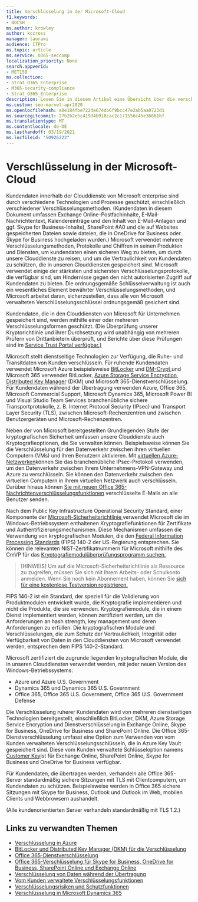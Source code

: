 ```yaml
---
title: Verschlüsselung in der Microsoft-Cloud
f1.keywords:
- NOCSH
ms.author: krowley
author: kccross
manager: laurawi
audience: ITPro
ms.topic: article
ms.service: O365-seccomp
localization_priority: None
search.appverid:
- MET150
ms.collection:
- Strat_O365_Enterprise
- M365-security-compliance
- Strat_O365_Enterprise
description: Lesen Sie in diesem Artikel eine Übersicht über die verschiedenen Verschlüsselungsmethoden, die zum Schutz von Kundendaten in der Microsoft Cloud verwendet werden.
ms.custom: seo-marvel-apr2020
ms.openlocfilehash: a8e184fbe722de674db6f9bcc47e2ab5aa0723d1
ms.sourcegitcommit: 27b2b2e5c41934b918cac2c171556c45e36661bf
ms.translationtype: MT
ms.contentlocale: de-DE
ms.lasthandoff: 03/19/2021
ms.locfileid: "50926222"
---
```

# <a name="encryption-in-the-microsoft-cloud"></a>Verschlüsselung in der Microsoft-Cloud

Kundendaten innerhalb der Clouddienste von Microsoft enterprise sind durch verschiedene Technologien und Prozesse geschützt, einschließlich verschiedener Verschlüsselungsmethoden. (Kundendaten in diesem Dokument umfassen Exchange Online-Postfachinhalte, E-Mail-Nachrichtentext, Kalendereinträge und den Inhalt von E-Mail-Anlagen und ggf. Skype for Business-Inhalte), SharePoint #A0 und die auf Websites gespeicherten Dateien sowie dateien, die in OneDrive for Business oder Skype for Business hochgeladen wurden.) Microsoft verwendet mehrere Verschlüsselungsmethoden, Protokolle und Chiffren in seinen Produkten und Diensten, um kundendaten einen sicheren Weg zu bieten, um durch unsere Clouddienste zu reisen, und um die Vertraulichkeit von Kundendaten zu schützen, die in unseren Clouddiensten gespeichert sind. Microsoft verwendet einige der stärksten und sichersten Verschlüsselungsprotokolle, die verfügbar sind, um Hindernisse gegen den nicht autorisierten Zugriff auf Kundendaten zu bieten. Die ordnungsgemäße Schlüsselverwaltung ist auch ein wesentliches Element bewährter Verschlüsselungsmethoden, und Microsoft arbeitet daran, sicherzustellen, dass alle von Microsoft verwalteten Verschlüsselungsschlüssel ordnungsgemäß gesichert sind.

Kundendaten, die in den Clouddiensten von Microsoft für Unternehmen gespeichert sind, werden mithilfe einer oder mehreren Verschlüsselungsformen geschützt. (Die Überprüfung unserer Kryptorichtlinie und ihrer Durchsetzung wird unabhängig von mehreren Prüfern von Drittanbietern überprüft, und Berichte über diese Prüfungen sind im [Service Trust Portal verfügbar.)](https://aka.ms/stp)

Microsoft stellt dienstseitige Technologien zur Verfügung, die Ruhe- und Transitdaten von Kunden verschlüsseln. Für ruhende Kundendaten verwendet Microsoft Azure beispielsweise [BitLocker](/windows/device-security/bitlocker/bitlocker-overview) und [DM-Crypt,](https://en.wikipedia.org/wiki/Dm-crypt)und Microsoft 365 verwendet BitLocker, [Azure Storage Service Encryption,](/azure/) [Distributed Key Manager](./exchange-online-secures-email-secrets.md) (DKM) und Microsoft 365-Dienstverschlüsselung. Für Kundendaten während der Übertragung verwenden Azure, Office 365, Microsoft Commercial Support, Microsoft Dynamics 365, Microsoft Power BI und Visual Studio Team Services branchenübliche sichere Transportprotokolle, z. B. Internet Protocol Security (IPsec) und Transport Layer Security (TLS), zwischen Microsoft-Rechenzentren und zwischen Benutzergeräten und Microsoft-Rechenzentren.

Neben der von Microsoft bereitgestellten Grundlegenden Stufe der kryptografischen Sicherheit umfassen unsere Clouddienste auch Kryptografieoptionen, die Sie verwalten können. Beispielsweise können Sie die Verschlüsselung für den Datenverkehr zwischen ihren virtuellen Computern (VMs) und ihren Benutzern aktivieren. Mit [virtuellen Azure-Netzwerken](https://azure.microsoft.com/services/virtual-network/)können Sie das branchenübliche IPsec-Protokoll verwenden, um den Datenverkehr zwischen Ihrem Unternehmens-VPN-Gateway und Azure zu verschlüsseln. Sie können den Datenverkehr zwischen den virtuellen Computern in Ihrem virtuellen Netzwerk auch verschlüsseln. Darüber hinaus können [Sie mit neuen Office 365-Nachrichtenverschlüsselungsfunktionen](set-up-new-message-encryption-capabilities.md) verschlüsselte E-Mails an alle Benutzer senden.

Nach dem Public Key Infrastructure Operational Security Standard, einer Komponente der [Microsoft-Sicherheitsrichtlinie,](https://servicetrust.microsoft.com/ViewPage/TrustDocuments?command=Download&downloadType=Document&downloadId=5868ecc8-50b7-4f91-b43f-640e2b99e86e&docTab=6d000410-c9e9-11e7-9a91-892aae8839ad_FAQ%20and%20White%20Papers)verwendet Microsoft die im Windows-Betriebssystem enthaltenen Kryptografiefunktionen für Zertifikate und Authentifizierungsmechanismen. Diese Mechanismen umfassen die Verwendung von kryptografischen Modulen, die den [Federal Information Processing Standards](https://csrc.nist.gov/publications/PubsFIPS.html) (FIPS) 140-2 der US-Regierung entsprechen. Sie können die relevanten NIST-Zertifikatnummern für Microsoft mithilfe des CmVP für das [Kryptografiemodulüberprüfungsprogramm suchen.](https://csrc.nist.gov/projects/cryptographic-module-validation-program/validated-modules/search)

> [HINWEIS] Um auf die Microsoft-Sicherheitsrichtlinie als Ressource zu zugreifen, müssen Sie sich mit Ihrem Arbeits- oder Schulkonto anmelden. Wenn Sie noch kein Abonnement haben, können Sie [sich für eine kostenlose Testversion registrieren.](https://servicetrust.microsoft.com/Home/TrialSubscriptions)

FIPS 140-2 ist ein Standard, der speziell für die Validierung von Produktmodulen entwickelt wurde, die Kryptografie implementieren und nicht die Produkte, die sie verwenden. Kryptografiemodule, die in einem Dienst implementiert werden, können zertifiziert werden, um die Anforderungen an hash strength, key management und deren Anforderungen zu erfüllen. Die kryptografischen Module und Verschlüsselungen, die zum Schutz der Vertraulichkeit, Integrität oder Verfügbarkeit von Daten in den Clouddiensten von Microsoft verwendet werden, entsprechen dem FIPS 140-2-Standard.

Microsoft zertifiziert die zugrunde liegenden kryptografischen Module, die in unseren Clouddiensten verwendet werden, mit jeder neuen Version des Windows-Betriebssystems:

- Azure und Azure U.S. Government
- Dynamics 365 und Dynamics 365 U.S. Government
- Office 365, Office 365 U.S. Government, Office 365 U.S. Government Defense

Die Verschlüsselung ruherer Kundendaten wird von mehreren dienstseitigen Technologien bereitgestellt, einschließlich BitLocker, DKM, Azure Storage Service Encryption und Dienstverschlüsselung in Exchange Online, Skype for Business, OneDrive for Business und SharePoint Online. Die Office 365-Dienstverschlüsselung umfasst eine Option zum Verwenden von vom Kunden verwalteten Verschlüsselungsschlüsseln, die in Azure Key Vault gespeichert sind. Diese vom Kunden verwaltete Schlüsseloption namens [Customer Key](./customer-key-overview.md)ist für Exchange Online, SharePoint Online, Skype for Business und OneDrive for Business verfügbar.

Für Kundendaten, die übertragen werden, verhandeln alle Office 365-Server standardmäßig sichere Sitzungen mit TLS mit Clientcomputern, um Kundendaten zu schützen. Beispielsweise werden in Office 365 sichere Sitzungen mit Skype for Business, Outlook und Outlook im Web, mobilen Clients und Webbrowsern aushandelt.

(Alle kundenorientierten Server verhandeln standardmäßig mit TLS 1.2.)

## <a name="related-links"></a>Links zu verwandten Themen

- [Verschlüsselung in Azure](office-365-azure-encryption.md)
- [BitLocker und Distributed Key Manager (DKM) für die Verschlüsselung](office-365-bitlocker-and-distributed-key-manager-for-encryption.md)
- [Office 365-Dienstverschlüsselung](office-365-service-encryption.md)
- [Office 365-Verschlüsselung für Skype for Business, OneDrive for Business, SharePoint Online und Exchange Online](./n/compliance/assurance/assurance-encryption-for-microsoft-365-services)
- [Verschlüsselung von Daten während der Übertragung](/compliance/assurance/assurance-encryption-in-transit)
- [Vom Kunden verwaltete Verschlüsselungsfunktionen](office-365-customer-managed-encryption-features.md)
- [Verschlüsselungsrisiken und Schutzfunktionen](office-365-encryption-risks-and-protections.md)
- [Verschlüsselung in Microsoft Dynamics 365](office-365-encryption-in-microsoft-dynamics-365.md)